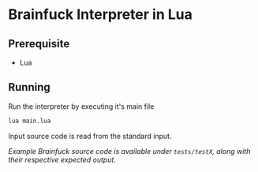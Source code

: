 # Brainfuck Interpreter in Lua

## Prerequisite

- Lua

## Running

Run the interpreter by executing it's main file
```bash
lua main.lua
```
Input source code is read from the standard input.

_Example Brainfuck source code is available under `tests/testX`, along with their respective expected output._
